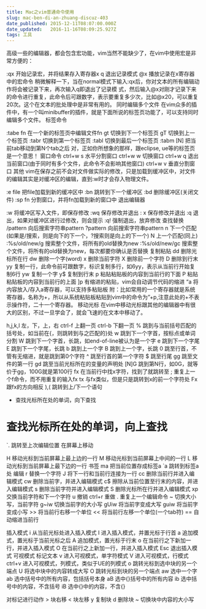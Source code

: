 ```yaml
---
title: Mac之vim普通命令使用
slug: mac-ben-di-an-zhuang-discuz-403
date_published: 2015-12-11T08:07:00.000Z
date_updated:   2016-11-16T08:09:25.927Z
tags: 工具
---
```


高级一些的编辑器，都会包含宏功能，vim当然不能缺少了，在vim中使用宏是非常方便的：

:qx 开始记录宏，并将结果存入寄存器x
q 退出记录模式
@x 播放记录在x寄存器中的宏命令
稍微解释一下，当在normal模式下输入:qx后，你对文本的所有编辑动作将会被记录下来，再次输入q即退出了记录模
式，然后输入@x对刚才记录下来的命令进行重复，此命令后可跟数字，表示要重复多少次，比如@x20，可以重复20次。这个在文本的批处理中是非常有用的。
同时编辑多个文件
在vim众多的插件中，有一个叫minibuffer的插件，就是下面所说的标签页功能了，可以支持同时编辑多个文件。
标签命令

:tabe fn 在一个新的标签页中编辑文件fn
gt 切换到下一个标签页
gT 切换到上一个标签页
:tabr 切换到第一个标签页
:tabl 切换到最后一个标签页
:tabm [N] 把当前tab移动到第N个tab之后
对，正如你所想象的那样，跟eclipse, ue等的标签页是一个意思！
窗口命令
ctrl+w s 水平分割窗口
ctrl+w w 切换窗口
ctrl+w q 退出当前窗口(由于同时有多个文件，此命令不会影响其他窗口)
ctrl+w v 垂直分割窗口
其他
vim在保存之前不会对文件做实际的修改，只是加载到缓冲区中，对文件的编辑其实是对缓冲区的编辑，直到:w时才会存入物理文件。

:e file 把file加载到新的缓冲区中
:bn 跳转到下一个缓冲区
:bd 删除缓冲区(关闭文件)
:sp fn 分割窗口，并将fn加载到新的窗口中
退出编辑器

:w 将缓冲区写入文件，即保存修改
:wq 保存修改并退出
: x 保存修改并退出
:q 退出，如果对缓冲区进行过修改，则会提示
:q! 强制退出，放弃修改
查找替换
/pattern 向后搜索字符串pattern
?pattern 向前搜索字符串pattern
n 下一个匹配(如果是/搜索，则是向下的下一个，?搜索则是向上的下一个)
N 上一个匹配(同上)
:%s/old/new/g 搜索整个文件，将所有的old替换为new
:%s/old/new/gc 搜索整个文件，将所有的old替换为new，每次都要你确认是否替换
复制粘贴
dd 删除光标所在行
dw 删除一个字(word)
x 删除当前字符
X 删除前一个字符
D 删除到行末
yy 复制一行，此命令前可跟数字，标识复制多行，如6yy，表示从当前行开始复制6行
yw 复制一个字
y$ 复制到行末
p 粘贴粘贴板的内容到当前行的下面
P 粘贴粘贴板的内容到当前行的上面
]p 有缩进的粘贴，vim会自动调节代码的缩进
“a 将内容放入/存入a寄存器，可以支持多粘贴板
附：比如常用的一个寄存器就是系统寄存器，名称为+，所以从系统粘贴板粘贴到vim中的命令为”+p,注意此处的+不表示操作符，二十一个寄存器。
移动光标
在vim中移动光标跟其他的编辑器中有很大的区别，不过一旦学会了，就会飞速的在文本中移动了。

h,j,k,l 左，下，上，右
ctrl-f 上翻一页
ctrl-b 下翻一页
% 跳到与当前括号匹配的括号处，如当前在{，则跳转到与之匹配的}处
w 跳到下一个字首，按标点或单词分割
W 跳到下一个字首，长跳，如end-of-line被认为是一个字
e 跳到下一个字尾
E 跳到下一个字尾，长跳
b 跳到上一个字
B 跳到上一个字，长跳
0 跳至行首，不管有无缩进，就是跳到第0个字符
^ 跳至行首的第一个字符
$ 跳至行尾
gg 跳至文件的第一行
gd 跳至当前光标所在的变量的声明处
[N]G 跳到第N行，如0G，就等价于gg，100G就是第100行
fx 在当前行中找x字符，找到了就跳转至
; 重复上一个f命令，而不用重复的输入fx
tx 与fx类似，但是只是跳转到x的前一个字符处
Fx 跟fx的方向相反
),( 跳转到上/下一个语句
* 查找光标所在处的单词，向下查找
# 查找光标所在处的单词，向上查找
`. 跳转至上次编辑位置
在屏幕上移动

H 移动光标到当前屏幕上最上边的一行
M 移动光标到当前屏幕上中间的一行
L 移动光标到当前屏幕上最下边的一行
书签
ma 把当前位置存成标签a
`a 跳转到标签a处
编辑
r 替换一个字符
J 将下一行和当前行连接为一行
cc 删除当前行并进入编辑模式
cw 删除当前字，并进入编辑模式
c$ 擦除从当前位置至行末的内容，并进入编辑模式
s 删除当前字符并进入编辑模式
S 删除光标所在行并进入编辑模式
xp 交换当前字符和下一个字符
u 撤销
ctrl+r 重做
. 重复上一个编辑命令
~ 切换大小写，当前字符
g~iw 切换当前字的大小写
gUiw 将当前字变成大写
guiw 将当前字变成小写
&gt;&gt; 将当前行右移一个单位
&lt;&lt; 将当前行左移一个单位(一个tab符)
== 自动缩进当前行

插入模式
i 从当前光标处进入插入模式
I 进入插入模式，并置光标于行首
a 追加模式，置光标于当前光标之后
A 追加模式，置光标于行末
o 在当前行之下新加一行，并进入插入模式
O 在当前行之上新加一行，并进入插入模式
Esc 退出插入模式
可视模式
标记文本
v 进入可视模式，单字符模式
V 进入可视模式，行模式
ctrl+v 进入可视模式，列模式，类似于UE的列模式
o 跳转光标到选中块的另一个端点
U 将选中块中的内容转成大写
O 跳转光标到块的另一个端点
aw 选中一个字
ab 选中括号中的所有内容，包括括号本身
aB 选中{}括号中的所有内容
ib 选中括号中的内容，不含括号
iB 选中{}中的内容，不含{}

对标记进行动作
&gt; 块右移
&lt; 块左移
y 复制块
d 删除块
~ 切换块中内容的大小写
